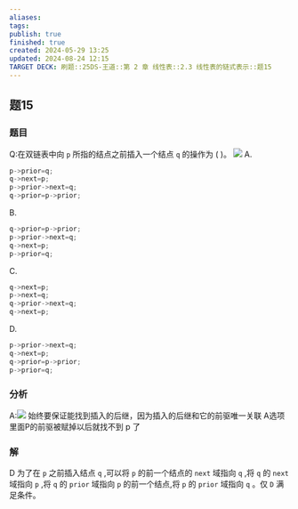 ```yaml
---
aliases: 
tags: 
publish: true
finished: true
created: 2024-05-29 13:25
updated: 2024-08-24 12:15
TARGET DECK: 刷题::25DS-王道::第 2 章 线性表::2.3 线性表的链式表示::题15
---
```

## 题15
### 题目
Q:在双链表中向 `p` 所指的结点之前插入一个结点 `q` 的操作为 ( )。
![](https://img.hwenyi.live/202408242148998.webp)
A. 
```cpp
p->prior=q;
q->next=p;
p->prior->next=q;
q->prior=p->prior;
```
B. 
```cpp
q->prior=p->prior;
p->prior->next=q;
q->next=p;
p->prior=q;
```
C. 
```cpp
q->next=p;
p->next=q;
q->prior->next=q;
q->next=p;
```
D. 
```cpp
p->prior->next=q;
q->next=p;
q->prior=p->prior;
p->prior=q;
```
### 分析
A:![](https://img.hwenyi.live/202408242220629.webp)
始终要保证能找到插入的后继，因为插入的后继和它的前驱唯一关联
A选项里面P的前驱被赋掉以后就找不到 p 了
### 解
D
为了在 `p` 之前插入结点 `q` ,可以将 `p` 的前一个结点的 `next` 域指向 `q` ,将 `q` 的 `next` 域指向 `p` ,将 `q` 的 `prior` 域指向 `p` 的前一个结点,将 `p` 的 `prior` 域指向 `q` 。仅 `D` 满足条件。

